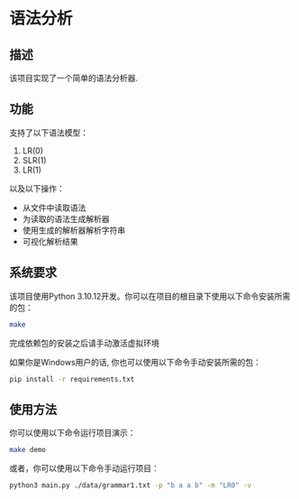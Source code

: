 # 语法分析

## 描述

该项目实现了一个简单的语法分析器.

## 功能

支持了以下语法模型：

1. LR(0)
2. SLR(1)
3. LR(1)

以及以下操作：

- 从文件中读取语法
- 为读取的语法生成解析器
- 使用生成的解析器解析字符串
- 可视化解析结果

## 系统要求

该项目使用Python 3.10.12开发。你可以在项目的根目录下使用以下命令安装所需的包：

```bash
make 
```

完成依赖包的安装之后请手动激活虚拟环境

如果你是Windows用户的话, 你也可以使用以下命令手动安装所需的包：

```bash
pip install -r requirements.txt
```

## 使用方法

你可以使用以下命令运行项目演示：

```bash
make demo
```

或者，你可以使用以下命令手动运行项目：

```bash
python3 main.py ./data/grammar1.txt -p "b a a b" -m "LR0" -v
```
